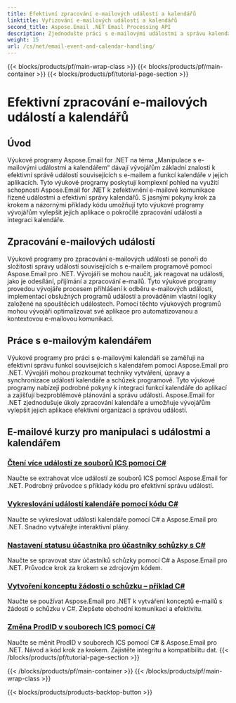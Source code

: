 ```yaml
---
title: Efektivní zpracování e-mailových událostí a kalendářů
linktitle: Vyřizování e-mailových událostí a kalendářů
second_title: Aspose.Email .NET Email Processing API
description: Zjednodušte práci s e-mailovými událostmi a správu kalendáře pomocí výukových programů Aspose.Email pro .NET. Naučte se automatizovat e-mailové události a hladce integrovat funkce kalendáře.
weight: 15
url: /cs/net/email-event-and-calendar-handling/
---
```


{{< blocks/products/pf/main-wrap-class >}}
{{< blocks/products/pf/main-container >}}
{{< blocks/products/pf/tutorial-page-section >}}

# Efektivní zpracování e-mailových událostí a kalendářů


## Úvod

Výukové programy Aspose.Email for .NET na téma „Manipulace s e-mailovými událostmi a kalendářem“ dávají vývojářům základní znalosti k efektivní správě událostí souvisejících s e-mailem a funkcí kalendáře v jejich aplikacích. Tyto výukové programy poskytují komplexní pohled na využití schopností Aspose.Email for .NET k zefektivnění e-mailové komunikace řízené událostmi a efektivní správy kalendářů. S jasnými pokyny krok za krokem a názornými příklady kódu umožňují tyto výukové programy vývojářům vylepšit jejich aplikace o pokročilé zpracování událostí a integraci kalendáře.

## Zpracování e-mailových událostí

Výukové programy pro zpracování e-mailových událostí se ponoří do složitosti správy událostí souvisejících s e-mailem programově pomocí Aspose.Email pro .NET. Vývojáři se mohou naučit, jak reagovat na události, jako je odesílání, přijímání a zpracování e-mailů. Tyto výukové programy provedou vývojáře procesem přihlášení k odběru e-mailových událostí, implementací obslužných programů událostí a prováděním vlastní logiky založené na spouštěcích událostech. Pomocí těchto výukových programů mohou vývojáři optimalizovat své aplikace pro automatizovanou a kontextovou e-mailovou komunikaci.

## Práce s e-mailovým kalendářem

Výukové programy pro práci s e-mailovými kalendáři se zaměřují na efektivní správu funkcí souvisejících s kalendářem pomocí Aspose.Email pro .NET. Vývojáři mohou prozkoumat techniky vytváření, úpravy a synchronizace událostí kalendáře a schůzek programově. Tyto výukové programy nabízejí podrobné pokyny k integraci funkcí kalendáře do aplikací a zajišťují bezproblémové plánování a správu událostí. Aspose.Email for .NET zjednodušuje úkoly zpracování kalendáře a umožňuje vývojářům vylepšit jejich aplikace efektivní organizací a správou událostí.

## E-mailové kurzy pro manipulaci s událostmi a kalendářem

### [Čtení více událostí ze souborů ICS pomocí C#](./reading-multiple-events-from-ics-files-with-csharp/)
Naučte se extrahovat více událostí ze souborů ICS pomocí Aspose.Email for .NET. Podrobný průvodce s příklady kódu pro efektivní správu událostí.
### [Vykreslování událostí kalendáře pomocí kódu C#](./rendering-calendar-events-using-csharp-code/)
Naučte se vykreslovat události kalendáře pomocí C# a Aspose.Email pro .NET. Snadno vytvářejte interaktivní plány.
### [Nastavení statusu účastníka pro účastníky schůzky s C#](./setting-participant-status-for-appointment-attendees-with-csharp/)
Naučte se spravovat stav účastníků schůzky pomocí C# a Aspose.Email pro .NET. Průvodce krok za krokem se zdrojovým kódem.
### [Vytvoření konceptu žádosti o schůzku – příklad C#](./crafting-a-draft-appointment-request-csharp-example/)
Naučte se používat Aspose.Email pro .NET k vytváření konceptů e-mailů s žádostí o schůzku v C#. Zlepšete obchodní komunikaci a efektivitu.
### [Změna ProdID v souborech ICS pomocí C#](./altering-prodid-in-ics-files-with-csharp/)
Naučte se měnit ProdID v souborech ICS pomocí C# & Aspose.Email pro .NET. Návod a kód krok za krokem. Zajistěte integritu a kompatibilitu dat. 
{{< /blocks/products/pf/tutorial-page-section >}}

{{< /blocks/products/pf/main-container >}}
{{< /blocks/products/pf/main-wrap-class >}}

{{< blocks/products/products-backtop-button >}}
